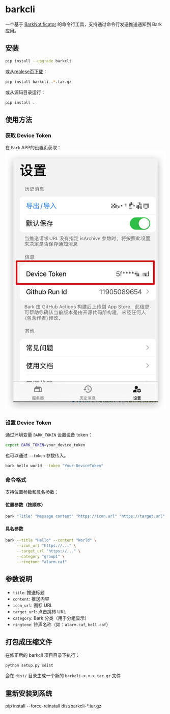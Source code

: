 
# barkcli

一个基于 [BarkNotificator](https://github.com/funny-cat-happy/barknotificator) 的命令行工具，支持通过命令行发送推送通知到 Bark 应用。

## 安装

``` bash
pip install --upgrade barkcli
```

或从[realese页下载](https://github.com/falconchen/barkcli/releases/)：

```bash
pip install barkcli-.*.tar.gz
```

或从源码目录运行：

```bash
pip install .
```

## 使用方法

### 获取 Device Token 

在 `Bark` APP的设置页获取：
![](DeviceToken.png)


### 设置 Device Token

通过环境变量 `BARK_TOKEN` 设置设备 token：


```bash
export BARK_TOKEN=your_device_token
```

也可以通过 `--token` 参数传入。

``` bash
bark hello world --token "Your-DeviceToken"
```

### 命令格式

支持位置参数和具名参数：

#### 位置参数（按顺序）

```bash
bark "Title" "Message content" "https://icon.url" "https://target.url" "category" "alarm.caf"
```

#### 具名参数

```bash
bark --title "Hello" --content "World" \
     --icon_url "https://..." \
     --target_url "https://..." \
     --category "group1" \
     --ringtone "alarm.caf"
```

## 参数说明

- `title`: 推送标题
- `content`: 推送内容
- `icon_url`: 图标 URL
- `target_url`: 点击跳转 URL
- `category`: Bark 分类（用于分组显示）
- `ringtone`: 铃声名称（如：`alarm.caf`, `bell.caf`）

## 打包成压缩文件
在修正后的 barkcli 项目目录下执行：
```
python setup.py sdist
```
会在 `dist/` 目录生成一个新的 `barkcli-x.x.x.tar.gz` 文件

## 重新安装到系统
pip install --force-reinstall dist/barkcli-*.tar.gz
